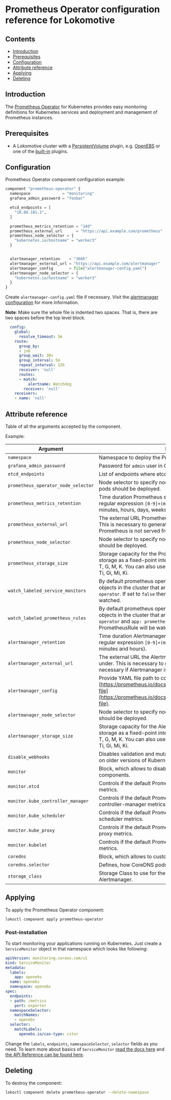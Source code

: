 # Prometheus Operator configuration reference for Lokomotive

## Contents

* [Introduction](#introduction)
* [Prerequisites](#prerequisites)
* [Configuration](#configuration)
* [Attribute reference](#attribute-reference)
* [Applying](#applying)
* [Deleting](#deleting)

## Introduction

The [Prometheus Operator](https://github.com/coreos/prometheus-operator) for Kubernetes provides
easy monitoring definitions for Kubernetes services and deployment and management of Prometheus
instances.

## Prerequisites

* A Lokomotive cluster with a
  [PersistentVolume](https://kubernetes.io/docs/concepts/storage/persistent-volumes/) plugin, e.g.
  [OpenEBS](openebs.md) or one of the
  [built-in](https://kubernetes.io/docs/concepts/storage/persistent-volumes/#types-of-persistent-volumes)
  plugins.

## Configuration

Prometheus Operator component configuration example:

```tf
component "prometheus-operator" {
  namespace              = "monitoring"
  grafana_admin_password = "foobar"

  etcd_endpoints = [
    "10.88.181.1",
  ]

  prometheus_metrics_retention = "14d"
  prometheus_external_url      = "https://api.example.com/prometheus"
  prometheus_node_selector = {
    "kubernetes.io/hostname" = "worker3"
  }


  alertmanager_retention    = "360h"
  alertmanager_external_url = "https://api.example.com/alertmanager"
  alertmanager_config       = file("alertmanager-config.yaml")
  alertmanager_node_selector = {
    "kubernetes.io/hostname" = "worker3"
  }
}
```

Create `alertmanager-config.yaml` file if necessary. Visit the [alertmanager
configuration](https://prometheus.io/docs/alerting/configuration/#configuration-file) for more
information.

**Note**: Make sure the whole file is indented two spaces. That is, there are two spaces before the top level block.

```yaml
  config:
    global:
      resolve_timeout: 5m
    route:
      group_by:
      - job
      group_wait: 30s
      group_interval: 5m
      repeat_interval: 12h
      receiver: 'null'
      routes:
      - match:
          alertname: Watchdog
        receiver: 'null'
    receivers:
    - name: 'null'
```

## Attribute reference

Table of all the arguments accepted by the component.

Example:

| Argument | Description | Default | Required |
|--------	|--------------|:-------:|:--------:|
| `namespace` | Namespace to deploy the Prometheus Operator. | - | true |
| `grafana_admin_password` | Password for `admin` user in Grafana.  | - | true |
| `etcd_endpoints` | List of endpoints where etcd can be reachable from Kubernetes. | [] | false |
| `prometheus_operator_node_selector` | Node selector to specify nodes where the Prometheus Operator pods should be deployed. | {} | false |
| `prometheus_metrics_retention` | Time duration Prometheus shall retain data for. Must match the regular expression `[0-9]+(ms\|s\|m\|h\|d\|w\|y)` (milliseconds, seconds, minutes, hours, days, weeks and years). | `10d` | false |
| `prometheus_external_url` | The external URL Prometheus instances will be available under. This is necessary to generate correct URLs. This is necessary if Prometheus is not served from root of a DNS name. | "" | false |
| `prometheus_node_selector` | Node selector to specify nodes where the Prometheus pods should be deployed. | {} | false |
| `prometheus_storage_size` | Storage capacity for the Prometheus in bytes. You can express storage as a fixed-point integer using one of these suffixes: E, P, T, G, M, K. You can also use the power-of-two equivalents: Ei, Pi, Ti, Gi, Mi, Ki. | "50Gi" | false |
| `watch_labeled_service_monitors` | By default prometheus operator watches only the ServiceMonitor objects in the cluster that are labeled `release: prometheus-operator`. If set to `false` then all the ServiceMonitors will be watched. | `true` | false |
| `watch_labeled_prometheus_rules` | By default prometheus operator watches only the PrometheusRule objects in the cluster that are labeled `release: prometheus-operator` and `app: prometheus-operator`. If set to `false` then all the PrometheusRule will be watched. | `true` | false |
| `alertmanager_retention` | Time duration Alertmanager shall retain data for. Must match the regular expression `[0-9]+(ms\|s\|m\|h)` (milliseconds, seconds, minutes and hours). | `120h` | false |
| `alertmanager_external_url` | The external URL the Alertmanager instances will be available under. This is necessary to generate correct URLs. This is necessary if Alertmanager is not served from root of a DNS name. | "" | false |
| `alertmanager_config` | Provide YAML file path to configure Alertmanager. See [https://prometheus.io/docs/alerting/configuration/#configuration-file](https://prometheus.io/docs/alerting/configuration/#configuration-file). | `{"global":{"resolve_timeout":"5m"},"route":{"group_by":["job"],"group_wait":"30s","group_interval":"5m","repeat_interval":"12h","receiver":"null","routes":[{"match":{"alertname":"Watchdog"},"receiver":"null"}]},"receivers":[{"name":"null"}]}` | false |
| `alertmanager_node_selector` | Node selector to specify nodes where the AlertManager pods should be deployed. | {} | false |
| `alertmanager_storage_size` | Storage capacity for the Alertmanager in bytes. You can express storage as a fixed-point integer using one of these suffixes: E, P, T, G, M, K. You can also use the power-of-two equivalents: Ei, Pi, Ti, Gi, Mi, Ki. | "50Gi" | false |
| `disable_webhooks` | Disables validation and mutation webhooks. This might be required on older versions of Kubernetes to install successfully. | false | false |
| `monitor` | Block, which allows to disable scraping of individual Kubernetes components. | - | false |
| `monitor.etcd` | Controls if the default Prometheus instance should scrape etcd metrics. | true | false |
| `monitor.kube_controller_manager` | Controls if the default Prometheus instance should scrape kube-controller-manager metrics. | true | false |
| `monitor.kube_scheduler` | Controls if the default Prometheus instance should scrape kube-scheduler metrics. | true | false |
| `monitor.kube_proxy` | Controls if the default Prometheus instance should scrape kube-proxy metrics. | true | false |
| `monitor.kubelet` | Controls if the default Prometheus instance should scrape kubelet metrics. | true | false |
| `coredns` | Block, which allows to customize, how CoreDNS is scraped. | - | false |
| `coredns.selector` | Defines, how CoreDNS pods should be selected for scraping. | {"k8s-app":"coredns","tier":"control-plane"} | false |
| `storage_class` | Storage Class to use for the storage allowed for Prometheus and Alertmanager. | - | false |

## Applying

To apply the Prometheus Operator component:

```bash
lokoctl component apply prometheus-operator
```

### Post-installation

To start monitoring your applications running on Kubernetes. Just create a `ServiceMonitor` object
in that namespace which looks like following:

```yaml
apiVersion: monitoring.coreos.com/v1
kind: ServiceMonitor
metadata:
  labels:
    app: openebs
  name: openebs
  namespace: openebs
spec:
  endpoints:
  - path: /metrics
    port: exporter
  namespaceSelector:
    matchNames:
    - openebs
  selector:
    matchLabels:
      openebs.io/cas-type: cstor
```

Change the `labels`, `endpoints`, `namespaceSelector`, `selector` fields as you need. To learn more
about basics of `ServiceMonitor` [read the docs
here](https://github.com/coreos/prometheus-operator/blob/master/Documentation/user-guides/getting-started.md#related-resources)
and [the API Reference can be found
here](https://github.com/coreos/prometheus-operator/blob/master/Documentation/api.md#servicemonitor).

## Deleting

To destroy the component:

```bash
lokoctl component delete prometheus-operator --delete-namespace
```
